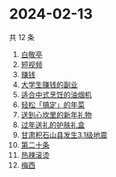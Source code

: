 # 2024-02-13

共 12 条

<!-- BEGIN ZHIHUSEARCH -->
<!-- 最后更新时间 Tue Feb 13 2024 15:08:58 GMT+0800 (China Standard Time) -->
1. [白敬亭](https://www.zhihu.com/search?q=白敬亭)
1. [短视频](https://www.zhihu.com/search?q=短视频)
1. [赚钱](https://www.zhihu.com/search?q=赚钱)
1. [大学生赚钱的副业](https://www.zhihu.com/search?q=大学生赚钱的副业)
1. [适合中式烹饪的油烟机](https://www.zhihu.com/search?q=适合中式烹饪的油烟机)
1. [轻松「搞定」的年菜](https://www.zhihu.com/search?q=轻松「搞定」的年菜)
1. [送到心坎里的新年礼物](https://www.zhihu.com/search?q=送到心坎里的新年礼物)
1. [过年送礼的护肤礼盒](https://www.zhihu.com/search?q=过年送礼的护肤礼盒)
1. [甘肃积石山县发生3.1级地震](https://www.zhihu.com/search?q=甘肃积石山县发生3.1级地震)
1. [第二十条](https://www.zhihu.com/search?q=第二十条)
1. [热辣滚烫](https://www.zhihu.com/search?q=热辣滚烫)
1. [梅西](https://www.zhihu.com/search?q=梅西)
<!-- END ZHIHUSEARCH -->
